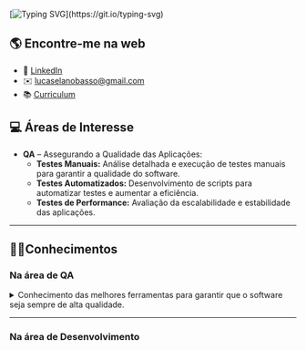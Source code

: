[![Typing SVG](https://readme-typing-svg.demolab.com/?lines=👋Olá,+sou+Lucas+Basso;)](https://git.io/typing-svg)




## 🌎 Encontre-me na web
- 💼 [LinkedIn](https://www.linkedin.com/in/lucaselanobasso/)
- ✉️ lucaselanobasso@gmail.com
- 📚 [Curriculum](curriculum.md)


## 💻 Áreas de Interesse

- **QA** – Assegurando a Qualidade das Aplicações:
  - **Testes Manuais:** Análise detalhada e execução de testes manuais para garantir a qualidade do software.
  - **Testes Automatizados:** Desenvolvimento de scripts para automatizar testes e aumentar a eficiência.
  - **Testes de Performance:** Avaliação da escalabilidade e estabilidade das aplicações.

--- 

## 👨‍💻Conhecimentos 

### Na área de QA

<details>
<summary>Conhecimento das melhores ferramentas para garantir que o software seja sempre de alta qualidade.</summary>

  - [**Selenium**](https://www.selenium.dev/): Automação de navegadores para testes de aplicações web.
  - [**Robot Framework**](https://robotframework.org/): Framework de automação de testes baseado em palavras-chave.
  - [**Cypress**](https://www.cypress.io/): Framework moderno para testes end-to-end de aplicações web.
  - [**Playwright**](https://playwright.dev/): Framework para automação de testes em múltiplos navegadores.
  - [**Postman**](https://www.postman.com/): Postman é sua plataforma única para desenvolvimento colaborativo de API. 
  - [**k6**](https://grafana.com/docs/k6/latest/): O Grafana k6 é uma ferramenta de teste de carga extensível, de código aberto e fácil de usar para desenvolvedores.
</details>

--- 

### Na área de Desenvolvimento



<!--
**lucaselanobasso/lucaselanobasso** is a ✨ _special_ ✨ repository because its `README.md` (this file) appears on your GitHub profile.

Here are some ideas to get you started:

- 🔭 I’m currently working on ...
- 🌱 I’m currently learning ...
- 👯 I’m looking to collaborate on ...
- 🤔 I’m looking for help with ...
- 💬 Ask me about ...
- 📫 How to reach me: ...
- 😄 Pronouns: ...
- ⚡ Fun fact: ...
-->

